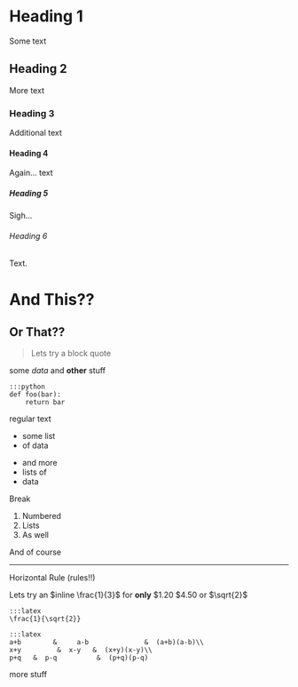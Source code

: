 # Heading 1

Some text

## Heading 2

More text

### Heading 3

Additional text

#### Heading 4

Again... text

##### Heading 5

Sigh...

###### Heading 6

Text.

And This??
==========


Or That??
---------

> Lets try a
> block quote

some *data* and **other** stuff

	:::python
	def foo(bar):
		return bar

regular text


* some list
* of data

- and more
- lists of
- data

Break

1.  Numbered
2.  Lists
3.  As well


And of course

---

Horizontal Rule (rules!!)

Lets try an $inline \frac{1}{3}$ for **only** $1.20 $4.50 or $\sqrt{2}$

	:::latex
	\frac{1}{\sqrt{2}}
	
	:::latex
	a+b        &     a-b              &  (a+b)(a-b)\\
	x+y         &  x-y   &  (x+y)(x-y)\\
	p+q   &  p-q          &  (p+q)(p-q)

more stuff
